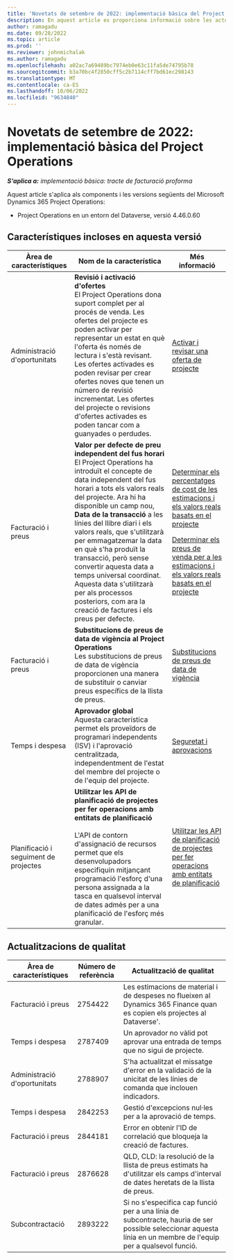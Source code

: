 ```yaml
---
title: 'Novetats de setembre de 2022: implementació bàsica del Project Operations'
description: En aquest article es proporciona informació sobre les actualitzacions de qualitat que estan disponibles a la versió de setembre de 2022 de la implementació bàsica del Microsoft Dynamics 365 Project Operations.
author: ramagadu
ms.date: 09/28/2022
ms.topic: article
ms.prod: ''
ms.reviewer: johnmichalak
ms.author: ramagadu
ms.openlocfilehash: a02ac7a69489bc7974eb0e63c11fa5de74795b78
ms.sourcegitcommit: b3a70bc4f2850cff5c2b7114cff7bd61ec298143
ms.translationtype: MT
ms.contentlocale: ca-ES
ms.lasthandoff: 10/06/2022
ms.locfileid: "9634840"
---
```

# <a name="whats-new-september-2022---project-operations-lite-deployment"></a>Novetats de setembre de 2022: implementació bàsica del Project Operations

_**S'aplica a:** implementació bàsica: tracte de facturació proforma_

Aquest article s'aplica als components i les versions següents del Microsoft Dynamics 365 Project Operations:

- Project Operations en un entorn del Dataverse, versió 4.46.0.60

## <a name="features-included-in-this-release"></a>Característiques incloses en aquesta versió

| Àrea de característiques | Nom de la característica | Més informació |
| --- | --- | --- |
| Administració d'oportunitats | **Revisió i activació d'ofertes**<br>El Project Operations dona suport complet per al procés de venda. Les ofertes del projecte es poden activar per representar un estat en què l'oferta és només de lectura i s'està revisant. Les ofertes activades es poden revisar per crear ofertes noves que tenen un número de revisió incrementat. Les ofertes del projecte o revisions d'ofertes activades es poden tancar com a guanyades o perdudes. | [Activar i revisar una oferta de projecte](/dynamics365/project-operations/sales/activation-and-revision) |
| Facturació i preus | **Valor per defecte de preu independent del fus horari**<br>El Project Operations ha introduït el concepte de data independent del fus horari a tots els valors reals del projecte. Ara hi ha disponible un camp nou, **Data de la transacció** a les línies del llibre diari i els valors reals, que s'utilitzarà per emmagatzemar la data en què s'ha produït la transacció, però sense convertir aquesta data a temps universal coordinat. Aquesta data s'utilitzarà per als processos posteriors, com ara la creació de factures i els preus per defecte. | <p>[Determinar els percentatges de cost de les estimacions i els valors reals basats en el projecte](/dynamics365/project-operations/pro/pricing-costing/cost-price-resolution-sales)</p><p>[Determinar els preus de venda per a les estimacions i els valors reals basats en el projecte](/dynamics365/project-operations/pro/pricing-costing/sales-price-resolution-sales)</p> |
| Facturació i preus | **Substitucions de preus de data de vigència al Project Operations**<br>Les substitucions de preus de data de vigència proporcionen una manera de substituir o canviar preus específics de la llista de preus. | [Substitucions de preus de data de vigència](/dynamics365/project-operations/pricing-costing/dateffective_price_overrides) |
| Temps i despesa | **Aprovador global**<br>Aquesta característica permet els proveïdors de programari independents (ISV) i l'aprovació centralitzada, independentment de l'estat del membre del projecte o de l'equip del projecte. | [Seguretat i aprovacions](/dynamics365/project-operations/approvals/approvals-security) |
|Planificació i seguiment de projectes|**Utilitzar les API de planificació de projectes per fer operacions amb entitats de planificació** </br> </br>L'API de contorn d'assignació de recursos permet que els desenvolupadors especifiquin mitjançant programació l'esforç d'una persona assignada a la tasca en qualsevol interval de dates admès per a una planificació de l'esforç més granular.|[Utilitzar les API de planificació de projectes per fer operacions amb entitats de planificació](/dynamics365/project-operations/project-management/schedule-api-preview)|

## <a name="quality-updates"></a>Actualitzacions de qualitat

| Àrea de característiques | Número de referència | Actualització de qualitat |
| --- | --- | --- |
| Facturació i preus | 2754422 | Les estimacions de material i de despeses no flueixen al Dynamics 365 Finance quan es copien els projectes al Dataverse'. |
| Temps i despesa | 2787409 | Un aprovador no vàlid pot aprovar una entrada de temps que no sigui de projecte. |
| Administració d'oportunitats | 2788907 | S'ha actualitzat el missatge d'error en la validació de la unicitat de les línies de comanda que inclouen indicadors. |
| Temps i despesa | 2842253 | Gestió d'excepcions nul·les per a la aprovació de temps. |
| Facturació i preus | 2844181 | Error en obtenir l'ID de correlació que bloqueja la creació de factures. |
| Facturació i preus | 2876628 | QLD, CLD: la resolució de la llista de preus estimats ha d'utilitzar els camps d'interval de dates heretats de la llista de preus. |
| Subcontractació | 2893222 | Si no s'especifica cap funció per a una línia de subcontracte, hauria de ser possible seleccionar aquesta línia en un membre de l'equip per a qualsevol funció. |

